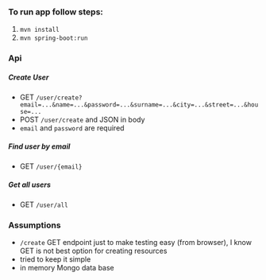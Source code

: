 ### To run app follow steps:
1) `mvn install`
2) `mvn spring-boot:run`

### Api
##### Create User
* GET `/user/create?email=...&name=...&password=...&surname=...&city=...&street=...&house=...`
* POST `/user/create` and JSON in body
* `email` and `password` are required
##### Find user by email
* GET `/user/{email}`
##### Get all users
* GET `/user/all`

### Assumptions
* `/create` GET endpoint just to make testing easy (from browser), I know GET is not best option for creating resources
* tried to keep it simple
* in memory Mongo data base 